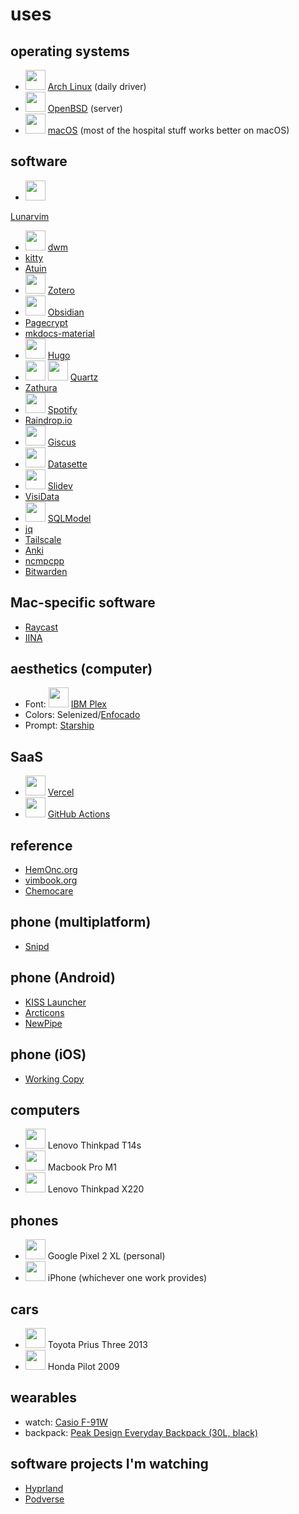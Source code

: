 # uses

## operating systems

- <img height="32" width="32" src="https://unpkg.com/simple-icons@v7/icons/archlinux.svg" /> [Arch Linux](https://wiki.archlinux.org/title/Arch_Linux) (daily driver)
- <img height="32" width="32" src="https://unpkg.com/simple-icons@v7/icons/openbsd.svg" /> [OpenBSD](https://www.openbsd.org/) (server)
- <img height="32" width="32" src="https://unpkg.com/simple-icons@v7/icons/macos.svg" /> [macOS](https://www.apple.com/macos/) (most of the hospital stuff works better on macOS)


## software

- <img height="32" width="32" src="https://unpkg.com/simple-icons@v7/icons/neovim.svg" />
 [Lunarvim](https://www.lunarvim.org/) 
- <img height="32" width="32" src="https://unpkg.com/simple-icons@v7/icons/dwm.svg" /> [dwm](https://dwm.suckless.org/)
- [kitty](https://sw.kovidgoyal.net/kitty/)
- [Atuin](https://github.com/ellie/atuin)
- <img height="32" width="32" src="https://unpkg.com/simple-icons@v7/icons/zotero.svg" /> [Zotero](https://www.zotero.org/)
- <img height="32" width="32" src="https://unpkg.com/simple-icons@v7/icons/obsidian.svg" /> [Obsidian](https://obsidian.md/)
- [Pagecrypt](https://github.com/Greenheart/pagecrypt)
- [mkdocs-material](https://squidfunk.github.io/mkdocs-material/)
- <img height="32" width="32" src="https://unpkg.com/simple-icons@v7/icons/hugo.svg" /> [Hugo](https://gohugo.io/)
- <img height="32" width="32" src="https://unpkg.com/simple-icons@v7/icons/hugo.svg" /> <img height="32" width="32" src="https://unpkg.com/simple-icons@v7/icons/obsidian.svg" /> [Quartz](https://github.com/jackyzha0/quartz)
- [Zathura](https://pwmt.org/projects/zathura/)
- <img height="32" width="32" src="https://unpkg.com/simple-icons@v7/icons/spotify.svg" /> [Spotify](https://open.spotify.com/)
- [Raindrop.io](https://raindrop.io/)
- <img height="32" width="32" src="https://unpkg.com/simple-icons@v7/icons/github.svg" /> [Giscus](https://github.com/giscus/giscus)
- <img height="32" width="32" src="https://unpkg.com/simple-icons@v7/icons/sqlite.svg" /> [Datasette](https://datasette.io/)
- <img height="32" width="32" src="https://unpkg.com/simple-icons@v7/icons/vuedotjs.svg" /> [Slidev](https://github.com/slidevjs/slidev)
- [VisiData](https://github.com/saulpw/visidata)
- <img height="32" width="32" src="https://unpkg.com/simple-icons@v7/icons/postgresql.svg" /> [SQLModel](https://github.com/tiangolo/sqlmodel)
- [jq](https://github.com/stedolan/jq)
- [Tailscale](https://tailscale.com/)
- [Anki](https://apps.ankiweb.net/)
- [ncmpcpp](https://github.com/ncmpcpp/ncmpcpp)
- [Bitwarden](https://bitwarden.com/)


## Mac-specific software

- [Raycast](https://www.raycast.com/)
- [IINA](https://iina.io/)


## aesthetics (computer)

- Font: <img height="32" width="32" src="https://unpkg.com/simple-icons@v7/icons/ibm.svg" /> [IBM Plex](https://www.ibm.com/plex/)
- Colors: Selenized/[Enfocado](https://github.com/wuelnerdotexe/vim-enfocado)
- Prompt: [Starship](https://starship.rs/)


## SaaS

- <img height="32" width="32" src="https://unpkg.com/simple-icons@v7/icons/vercel.svg" /> [Vercel](https://vercel.com/)
- <img height="32" width="32" src="https://unpkg.com/simple-icons@v7/icons/github.svg" /> [GitHub Actions](https://github.com/features/actions)


## reference

- [HemOnc.org](https://hemonc.org/wiki/Main_Page)
- [vimbook.org](https://www.vimbook.org/)
- [Chemocare](https://chemocare.com/)


## phone (multiplatform)

- [Snipd](https://www.snipd.com/)


## phone (Android)

- [KISS Launcher](https://kisslauncher.com/)
- [Arcticons](https://github.com/Donnnno/Arcticons)
- [NewPipe](https://newpipe.net/)


## phone (iOS)

- [Working Copy]()


## computers

- <img height="32" width="32" src="https://unpkg.com/simple-icons@v7/icons/lenovo.svg" /> Lenovo Thinkpad T14s
- <img height="32" width="32" src="https://unpkg.com/simple-icons@v7/icons/apple.svg" /> Macbook Pro M1
- <img height="32" width="32" src="https://unpkg.com/simple-icons@v7/icons/lenovo.svg" /> Lenovo Thinkpad X220


## phones

- <img height="32" width="32" src="https://unpkg.com/simple-icons@v7/icons/google.svg" /> Google Pixel 2 XL (personal)
- <img height="32" width="32" src="https://unpkg.com/simple-icons@v7/icons/apple.svg" /> iPhone (whichever one work provides)


## cars

- <img height="32" width="32" src="https://unpkg.com/simple-icons@v7/icons/toyota.svg" /> Toyota Prius Three 2013
- <img height="32" width="32" src="https://unpkg.com/simple-icons@v7/icons/honda.svg" /> Honda Pilot 2009


## wearables

- watch: [Casio F-91W](https://www.casio.com/us/watches/casio/product.F-91W-1/)
- backpack: [Peak Design Everyday Backpack (30L, black)](https://www.peakdesign.com/collections/all-bags/products/everyday-backpack)


## software projects I'm watching

- [Hyprland](https://github.com/hyprwm/Hyprland)
- [Podverse](https://podverse.fm/)
